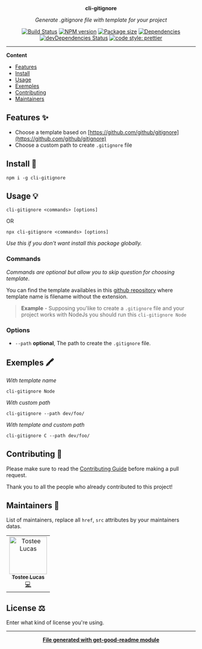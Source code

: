 <div align="center">
  <br>
  <br>
  <p>
    <b>cli-gitignore</b>
  </p>
  <p>
     <i>Generate .gitignore file with template for your project</i>
  </p>
  <p>

[![Build Status](https://travis-ci.com/luctst/cli-gitignore.svg?branch=master)](https://travis-ci.com/luctst/cli-gitignore)
[![NPM version](https://img.shields.io/npm/v/cli-gitignore?style=flat-square)](https://img.shields.io/npm/v/cli-gitignore?style=flat-square)
[![Package size](https://img.shields.io/bundlephobia/min/cli-gitignore)](https://img.shields.io/bundlephobia/min/cli-gitignore)
[![Dependencies](https://img.shields.io/david/luctst/cli-gitignore.svg?style=popout-square)](https://david-dm.org/luctst/cli-gitignore)
[![devDependencies Status](https://david-dm.org/luctst/cli-gitignore/dev-status.svg?style=flat-square)](https://david-dm.org/luctst/cli-gitignore?type=dev)
[![code style: prettier](https://img.shields.io/badge/code_style-prettier-ff69b4.svg?style=flat-square)](https://github.com/prettier/prettier)

  </p>
</div>

---

**Content**

* [Features](##features)
* [Install](##install)
* [Usage](##usage)
* [Exemples](##exemples)
* [Contributing](##contributing)
* [Maintainers](##maintainers)

## Features ✨
* Choose a template based on [https://github.com/github/gitignore](https://github.com/github/gitignore)
* Choose a custom path to create `.gitignore` file

## Install 🐙
```
npm i -g cli-gitignore
```

## Usage 💡
```
cli-gitignore <commands> [options]
```

OR

```
npx cli-gitignore <commands> [options]
```
*Use this if you don't want install this package globally.*

### Commands
*Commands are optional but allow you to skip question for choosing template*.

You can find the template availables in this [github repository](https://github.com/github/gitignore) where template name is filename without the extension.

> **Example** - Supposing you'like to create a `.gitignore` file and your project works with NodeJs you should run this `cli-gitignore Node`

### Options
* `--path` **optional**, The path to create the `.gitignore` file.

## Exemples 🖍
*With template name*
```
cli-gitignore Node
```

*With custom path*
```
cli-gitignore --path dev/foo/
```

*With template and custom path*
```
cli-gitignore C --path dev/foo/
```

## Contributing 🍰
Please make sure to read the [Contributing Guide]() before making a pull request.

Thank you to all the people who already contributed to this project!

## Maintainers 👷
List of maintainers, replace all `href`, `src` attributes by your maintainers datas.
<table>
  <tr>
    <td align="center"><a href="https://lucastostee.now.sh/"><img src="https://avatars3.githubusercontent.com/u/22588842?s=460&v=4" width="100px;" alt="Tostee Lucas"/><br /><sub><b>Tostee Lucas</b></sub></a><br /><a href="#" title="Code">💻</a></td>
  </tr>
</table>

## License ⚖️
Enter what kind of license you're using.

---
<div align="center">
	<b>
		<a href="https://www.npmjs.com/package/get-good-readme">File generated with get-good-readme module</a>
	</b>
</div>
